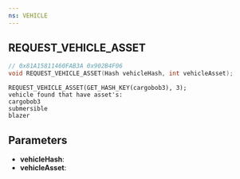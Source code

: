 ```yaml
---
ns: VEHICLE
---
```

## REQUEST_VEHICLE_ASSET

```c
// 0x81A15811460FAB3A 0x902B4F06
void REQUEST_VEHICLE_ASSET(Hash vehicleHash, int vehicleAsset);
```

```
REQUEST_VEHICLE_ASSET(GET_HASH_KEY(cargobob3), 3);  
vehicle found that have asset's:  
cargobob3  
submersible  
blazer  
```

## Parameters
* **vehicleHash**: 
* **vehicleAsset**: 

